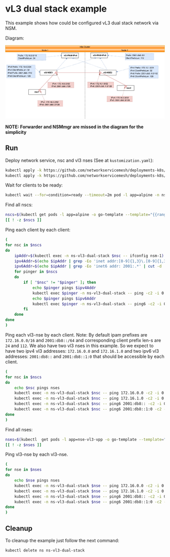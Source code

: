 # vL3 dual stack example

This example shows how could be configured vL3 dual stack network via NSM.

Diagram: 

![NSM vL3 dual stack Diagram](./vl3-dual-stack.png "NSM Authorize Scheme")

**NOTE: Forwarder and NSMmgr are missed in the diagram for the simplicity**


## Run

Deploy network service, nsc and vl3 nses (See at `kustomization.yaml`):
```bash
kubectl apply -k https://github.com/networkservicemesh/deployments-k8s/examples/features/dual-stack/vl3-dual-stack?ref=24b78bbb35aa485a22d31f2ac1750442e5f71075
kubectl apply -k https://github.com/networkservicemesh/deployments-k8s/examples/features/dual-stack/vl3-dual-stack/ipam-ipv6?ref=24b78bbb35aa485a22d31f2ac1750442e5f71075
```

Wait for clients to be ready:
```bash
kubectl wait --for=condition=ready --timeout=2m pod -l app=alpine -n ns-vl3-dual-stack
```

Find all nscs:
```bash
nscs=$(kubectl get pods -l app=alpine -o go-template --template="{{range .items}}{{.metadata.name}} {{end}}" -n ns-vl3-dual-stack)
[[ ! -z $nscs ]]
```

Ping each client by each client:
```bash
(
for nsc in $nscs
do
    ipAddr=$(kubectl exec -n ns-vl3-dual-stack $nsc -- ifconfig nsm-1) || exit
    ipv4Addr=$(echo $ipAddr | grep -Eo 'inet addr:[0-9]{1,3}\.[0-9]{1,3}\.[0-9]{1,3}\.[0-9]{1,3}'| cut -c 11-)
    ipv6Addr=$(echo $ipAddr | grep -Eo 'inet6 addr: 2001:.*' | cut -d ' ' -f 3 | cut -d '/' -f 1)
    for pinger in $nscs
    do
        if [ "$nsc" != "$pinger" ]; then
            echo $pinger pings $ipv4Addr
            kubectl exec $pinger -n ns-vl3-dual-stack -- ping -c2 -i 0.5 $ipv4Addr || exit
            echo $pinger pings $ipv6Addr
            kubectl exec $pinger -n ns-vl3-dual-stack -- ping6 -c2 -i 0.5 $ipv6Addr || exit
        fi
    done
done
)
```

Ping each vl3-nse by each client.
Note: By default ipam prefixes are `172.16.0.0/16` and `2001:db8::/64` and corresponding client prefix len-s are `24` and `112`. We also have two vl3 nses in this example. So we expect to have two ipv4 vl3 addresses: `172.16.0.0` and `172.16.1.0` and two ipv6 vl3 addresses: `2001:db8::` and `2001:db8::1:0` that should be accessible by each client.
```bash
(
for nsc in $nscs
do
    echo $nsc pings nses
    kubectl exec -n ns-vl3-dual-stack $nsc -- ping 172.16.0.0 -c2 -i 0.5 || exit
    kubectl exec -n ns-vl3-dual-stack $nsc -- ping 172.16.1.0 -c2 -i 0.5 || exit
    kubectl exec -n ns-vl3-dual-stack $nsc -- ping6 2001:db8:: -c2 -i 0.5 || exit
    kubectl exec -n ns-vl3-dual-stack $nsc -- ping6 2001:db8::1:0 -c2 -i 0.5 || exit
done
)
```

Find all nses:
```bash
nses=$(kubectl  get pods -l app=nse-vl3-vpp -o go-template --template="{{range .items}}{{.metadata.name}} {{end}}" -n ns-vl3-dual-stack)
[[ ! -z $nses ]]
```

Ping vl3-nse by each vl3-nse.
```bash
(
for nse in $nses
do
    echo $nse pings nses
    kubectl exec -n ns-vl3-dual-stack $nse -- ping 172.16.0.0 -c2 -i 0.5 || exit
    kubectl exec -n ns-vl3-dual-stack $nse -- ping 172.16.1.0 -c2 -i 0.5 || exit
    kubectl exec -n ns-vl3-dual-stack $nse -- ping6 2001:db8:: -c2 -i 0.5 || exit
    kubectl exec -n ns-vl3-dual-stack $nse -- ping6 2001:db8::1:0 -c2 -i 0.5 || exit
done
)
```

## Cleanup

To cleanup the example just follow the next command:
```bash
kubectl delete ns ns-vl3-dual-stack
```
